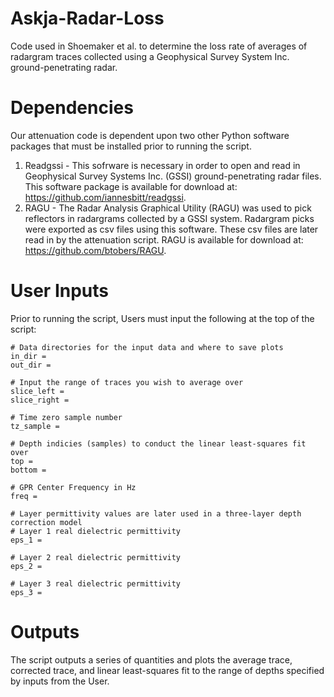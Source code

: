 # Askja-Radar-Loss
Code used in Shoemaker et al. to determine the loss rate of averages of radargram traces collected using a Geophysical Survey System Inc. ground-penetrating radar.

# Dependencies
Our attenuation code is dependent upon two other Python software packages that must be installed prior to running the script.
1. Readgssi - This sofrware is necessary in order to open and read in Geophysical Survey Systems Inc. (GSSI) ground-penetrating radar files. This software package is available for download at: https://github.com/iannesbitt/readgssi.
2. RAGU - The Radar Analysis Graphical Utility (RAGU) was used to pick reflectors in radargrams collected by a GSSI system. Radargram picks were exported as csv files using this software. These csv files are later read in by the attenuation script. RAGU is available for download at: https://github.com/btobers/RAGU. 

# User Inputs
Prior to running the script, Users must input the following at the top of the script:

```
# Data directories for the input data and where to save plots
in_dir =
out_dir = 

# Input the range of traces you wish to average over
slice_left = 
slice_right = 

# Time zero sample number
tz_sample = 

# Depth indicies (samples) to conduct the linear least-squares fit over
top = 
bottom = 

# GPR Center Frequency in Hz
freq = 

# Layer permittivity values are later used in a three-layer depth correction model
# Layer 1 real dielectric permittivity
eps_1 = 

# Layer 2 real dielectric permittivity
eps_2 = 

# Layer 3 real dielectric permittivity
eps_3 = 
```

# Outputs
The script outputs a series of quantities and plots the average trace, corrected trace, and linear least-squares fit to the range of depths specified by inputs from the User.

